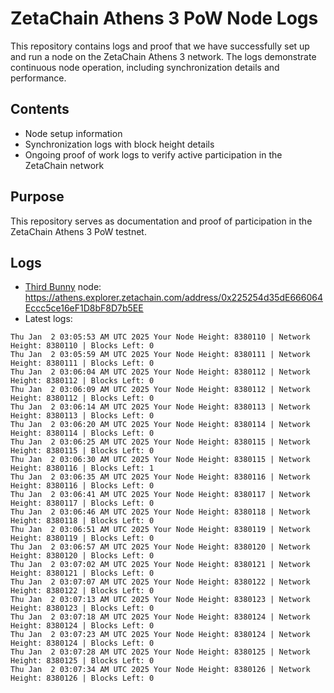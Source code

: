 # ZetaChain Athens 3 PoW Node Logs
This repository contains logs and proof that we have successfully set up and run a node on the ZetaChain Athens 3 network. The logs demonstrate continuous node operation, including synchronization details and performance.

## Contents
- Node setup information
- Synchronization logs with block height details
- Ongoing proof of work logs to verify active participation in the ZetaChain network

## Purpose
This repository serves as documentation and proof of participation in the ZetaChain Athens 3 PoW testnet.

## Logs

- [Third Bunny](https://thirdbunny.xyz/) node: https://athens.explorer.zetachain.com/address/0x225254d35dE666064Eccc5ce16eF1D8bF8D7b5EE
- Latest logs:
```
Thu Jan  2 03:05:53 AM UTC 2025 Your Node Height: 8380110 | Network Height: 8380110 | Blocks Left: 0
Thu Jan  2 03:05:59 AM UTC 2025 Your Node Height: 8380111 | Network Height: 8380111 | Blocks Left: 0
Thu Jan  2 03:06:04 AM UTC 2025 Your Node Height: 8380112 | Network Height: 8380112 | Blocks Left: 0
Thu Jan  2 03:06:09 AM UTC 2025 Your Node Height: 8380112 | Network Height: 8380112 | Blocks Left: 0
Thu Jan  2 03:06:14 AM UTC 2025 Your Node Height: 8380113 | Network Height: 8380113 | Blocks Left: 0
Thu Jan  2 03:06:20 AM UTC 2025 Your Node Height: 8380114 | Network Height: 8380114 | Blocks Left: 0
Thu Jan  2 03:06:25 AM UTC 2025 Your Node Height: 8380115 | Network Height: 8380115 | Blocks Left: 0
Thu Jan  2 03:06:30 AM UTC 2025 Your Node Height: 8380115 | Network Height: 8380116 | Blocks Left: 1
Thu Jan  2 03:06:35 AM UTC 2025 Your Node Height: 8380116 | Network Height: 8380116 | Blocks Left: 0
Thu Jan  2 03:06:41 AM UTC 2025 Your Node Height: 8380117 | Network Height: 8380117 | Blocks Left: 0
Thu Jan  2 03:06:46 AM UTC 2025 Your Node Height: 8380118 | Network Height: 8380118 | Blocks Left: 0
Thu Jan  2 03:06:51 AM UTC 2025 Your Node Height: 8380119 | Network Height: 8380119 | Blocks Left: 0
Thu Jan  2 03:06:57 AM UTC 2025 Your Node Height: 8380120 | Network Height: 8380120 | Blocks Left: 0
Thu Jan  2 03:07:02 AM UTC 2025 Your Node Height: 8380121 | Network Height: 8380121 | Blocks Left: 0
Thu Jan  2 03:07:07 AM UTC 2025 Your Node Height: 8380122 | Network Height: 8380122 | Blocks Left: 0
Thu Jan  2 03:07:13 AM UTC 2025 Your Node Height: 8380123 | Network Height: 8380123 | Blocks Left: 0
Thu Jan  2 03:07:18 AM UTC 2025 Your Node Height: 8380124 | Network Height: 8380124 | Blocks Left: 0
Thu Jan  2 03:07:23 AM UTC 2025 Your Node Height: 8380124 | Network Height: 8380124 | Blocks Left: 0
Thu Jan  2 03:07:28 AM UTC 2025 Your Node Height: 8380125 | Network Height: 8380125 | Blocks Left: 0
Thu Jan  2 03:07:34 AM UTC 2025 Your Node Height: 8380126 | Network Height: 8380126 | Blocks Left: 0
```
